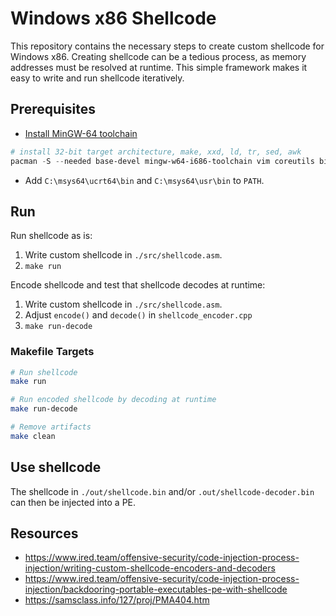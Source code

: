 # Windows x86 Shellcode
This repository contains the necessary steps to create custom shellcode for Windows x86. 
Creating shellcode can be a tedious process, as memory addresses must be resolved at runtime. This simple framework makes it easy to write and run shellcode iteratively.

## Prerequisites
* [Install MinGW-64 toolchain](https://code.visualstudio.com/docs/cpp/config-mingw#_installing-the-mingww64-toolchain)
```powershell
# install 32-bit target architecture, make, xxd, ld, tr, sed, awk
pacman -S --needed base-devel mingw-w64-i686-toolchain vim coreutils binutils nasm
```
* Add `C:\msys64\ucrt64\bin` and `C:\msys64\usr\bin` to `PATH`.

## Run
Run shellcode as is:
1. Write custom shellcode in `./src/shellcode.asm`.
2. `make run`

Encode shellcode and test that shellcode decodes at runtime:
1.  Write custom shellcode in `./src/shellcode.asm`.
2.  Adjust `encode()` and `decode()` in `shellcode_encoder.cpp`
3. `make run-decode` 

### Makefile Targets
```bash
# Run shellcode
make run

# Run encoded shellcode by decoding at runtime 
make run-decode

# Remove artifacts
make clean
```

## Use shellcode
The shellcode in `./out/shellcode.bin` and/or `.out/shellcode-decoder.bin` can then be injected into a PE.

## Resources
* https://www.ired.team/offensive-security/code-injection-process-injection/writing-custom-shellcode-encoders-and-decoders
* https://www.ired.team/offensive-security/code-injection-process-injection/backdooring-portable-executables-pe-with-shellcode
* https://samsclass.info/127/proj/PMA404.htm